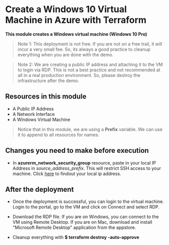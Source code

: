 # Create a Windows 10 Virtual Machine in Azure with Terraform

**This module creates a Windows virtual machine (Windows 10 Pro)**

> Note 1: This deployment is not free. If you are not on a free trail, it will incur a very small fee. So, its always a good practice to cleanup everything when you are done with the demo.

> Note 2: We are creating a public IP address and attaching it to the VM to login via RDP. This is not a best practice and not recommended at all in a real production environment. So, please destroy the infrastructure after the demo. 

## Resources in this module

- A Public IP Address
- A Network Interface
- A Windows Virtual Machine

> Notice that in this module, we are using a **Prefix** variable. We can use it to append to all resources for names.


## Changes you need to make before execution

- In **azurerm_network_security_group** resource, paste in your local IP Address in *source_address_prefix*. This will restrict SSH access to your machine. Click [here](https://www.whatsmyip.org/) to findout your local ip address.

## After the deployment

- Once the deployment is successful, you can login to the virtual machine. Login to the portal, go to the VM and click on Connect and select RDP.
- Download the RDP file. If you are on Windows, you can connect to the VM using Remote Desktop. If you are on Mac, download and install "Microsoft Remote Desktop" application from the appstore.

- Cleanup everything with **$ terraform destroy -auto-approve**
